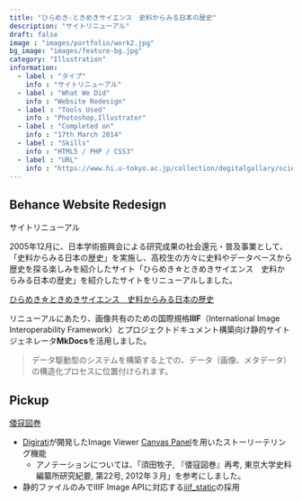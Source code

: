```yaml
---
title: "ひらめき☆ときめきサイエンス　史料からみる日本の歴史"
description: "サイトリニューアル"
draft: false
image : "images/portfolio/work2.jpg"
bg_image: "images/feature-bg.jpg"
category: "Illustration"
information:
  - label : "タイプ"
    info : "サイトリニューアル"
  - label : "What We Did"
    info : "Website Redesign"
  - label : "Tools Used"
    info : "Photoshop,Illustrator"
  - label : "Completed on"
    info : "17th March 2014"
  - label : "Skills"
    info : "HTML5 / PHP / CSS3"
  - label : "URL"
    info : "https://www.hi.u-tokyo.ac.jp/collection/degitalgallary/science/"
---
```


## Behance Website Redesign

サイトリニューアル

<!--more-->

2005年12月に、日本学術振興会による研究成果の社会還元・普及事業として、「史料からみる日本の歴史」を実施し、高校生の方々に史料やデータベースから歴史を探る楽しみを紹介したサイト「ひらめき☆ときめきサイエンス　史料からみる日本の歴史」を紹介したサイトをリニューアルしました。

[ひらめき☆ときめきサイエンス　史料からみる日本の歴史](https://www.hi.u-tokyo.ac.jp/collection/degitalgallary/science/)

リニューアルにあたり、画像共有のための国際規格**IIIF**（International Image Interoperability Framework）とプロジェクトドキュメント構築向け静的サイトジェネレータ**MkDocs**を活用しました。

> データ駆動型のシステムを構築する上での、データ（画像、メタデータ）の構造化プロセスに位置付けられます。

## Pickup

[倭寇図巻](https://www.hi.u-tokyo.ac.jp/collection/degitalgallary/science/013/)

* [Digirati](https://digirati.com/)が開発したImage Viewer [Canvas Panel](https://cultural-heritage.digirati.com/building-blocks/canvas-panel/)を用いたストーリーテリング機能
  * アノテーションについては、「須田牧子, 『倭寇図巻』再考, 東京大学史料編纂所研究紀要, 第22号, 2012年３月」を参考にしました。
* 静的ファイルのみでIIIF Image APIに対応する[iiif_static][1]の採用


[1]: https://github.com/zimeon/iiif/blob/master/iiif_static.py